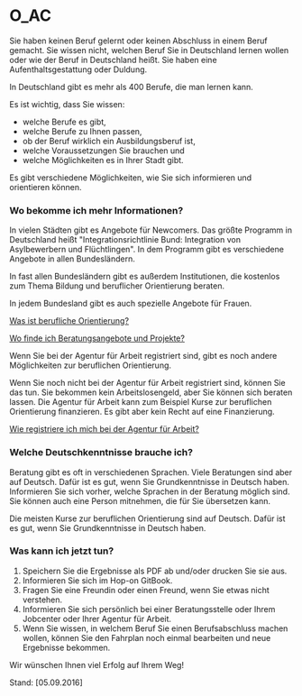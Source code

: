 O_AC
==

Sie haben keinen Beruf gelernt oder keinen Abschluss in einem Beruf gemacht. Sie wissen nicht, welchen Beruf Sie in Deutschland lernen wollen oder wie der Beruf in Deutschland heißt. Sie haben eine Aufenthaltsgestattung oder Duldung.

In Deutschland gibt es mehr als 400 Berufe, die man lernen kann.

Es ist wichtig, dass Sie wissen:

-   welche Berufe es gibt,
-   welche Berufe zu Ihnen passen,
-   ob der Beruf wirklich ein Ausbildungsberuf ist,
-   welche Voraussetzungen Sie brauchen und
-   welche Möglichkeiten es in Ihrer Stadt gibt.

Es gibt verschiedene Möglichkeiten, wie Sie sich informieren und orientieren können.

### Wo bekomme ich mehr Informationen?

In vielen Städten gibt es Angebote für Newcomers. Das größte Programm in Deutschland heißt "Integrationsrichtlinie Bund: Integration von Asylbewerbern und Flüchtlingen". In dem Programm gibt es verschiedene Angebote in allen Bundesländern.

In fast allen Bundesländern gibt es außerdem Institutionen, die kostenlos zum Thema Bildung und beruflicher Orientierung beraten.

In jedem Bundesland gibt es auch spezielle Angebote für Frauen.

[Was ist berufliche Orientierung?](#orientierung)

[Wo finde ich Beratungsangebote und Projekte?](#beratung)

Wenn Sie bei der Agentur für Arbeit registriert sind, gibt es noch andere Möglichkeiten zur beruflichen Orientierung.

Wenn Sie noch nicht bei der Agentur für Arbeit registriert sind, können Sie das tun. Sie bekommen kein Arbeitslosengeld, aber Sie können sich beraten lassen. Die Agentur für Arbeit kann zum Beispiel Kurse zur beruflichen Orientierung finanzieren. Es gibt aber kein Recht auf eine Finanzierung.

[Wie registriere ich mich bei der Agentur für Arbeit?](#agenturregistrierung)

### Welche Deutschkenntnisse brauche ich?

Beratung gibt es oft in verschiedenen Sprachen. Viele Beratungen sind aber auf Deutsch. Dafür ist es gut, wenn Sie Grundkenntnisse in Deutsch haben. Informieren Sie sich vorher, welche Sprachen in der Beratung möglich sind. Sie können auch eine Person mitnehmen, die für Sie übersetzen kann.

Die meisten Kurse zur beruflichen Orientierung sind auf Deutsch. Dafür ist es gut, wenn Sie Grundkenntnisse in Deutsch haben.

### Was kann ich jetzt tun?

1.  Speichern Sie die Ergebnisse als PDF ab und/oder drucken Sie sie aus.
2.  Informieren Sie sich im Hop-on GitBook.
3.  Fragen Sie eine Freundin oder einen Freund, wenn Sie etwas nicht verstehen.
4.  Informieren Sie sich persönlich bei einer Beratungsstelle oder Ihrem Jobcenter oder Ihrer Agentur für Arbeit.
5.  Wenn Sie wissen, in welchem Beruf Sie einen Berufsabschluss machen wollen, können Sie den Fahrplan noch einmal bearbeiten und neue Ergebnisse bekommen.

Wir wünschen Ihnen viel Erfolg auf Ihrem Weg!

Stand: [05.09.2016]
